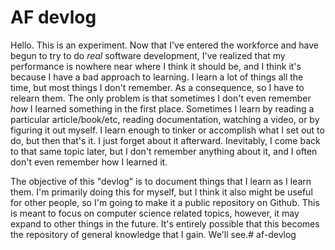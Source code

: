 # AF devlog

Hello. This is an experiment. Now that I've entered the workforce and have begun to try to do *real* software development, I've realized that my performance is nowhere near where I think it should be, and I think it's because I have a bad approach to learning. I learn a lot of things all the time, but most things I don't remember. As a consequence, so I have to relearn them. The only problem is that sometimes I don't even remember *how* I learned something in the first place. Sometimes I learn by reading a particular article/book/etc, reading documentation, watching a video, or by figuring it out myself. I learn enough to tinker or accomplish what I set out to do, but then that's it. I just forget about it afterward. Inevitably, I come back to that same topic later, but I don't remember anything about it, and I often don't even remember how I learned it.

The objective of this "devlog" is to document things that I learn as I learn them. I'm primarily doing this for myself, but I think it also might be useful for other people, so I'm going to make it a public repository on Github. This is meant to focus on computer science related topics, however, it may expand to other things in the future. It's entirely possible that this becomes the repository of general knowledge that I gain. We'll see.# af-devlog
